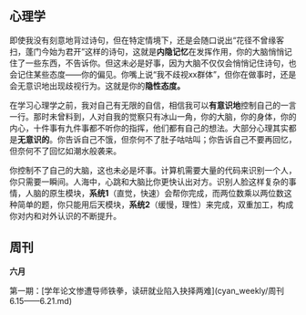 ## 心理学

即使我没有刻意地背过诗句，但在特定情境下，还是会随口说出“花径不曾缘客扫，蓬门今始为君开”这样的诗句，这就是**内隐记忆**在发挥作用，你的大脑悄悄记住了一些东西，不告诉你。但这未必是好事，因为大脑不仅仅会悄悄记住诗句，也会记住某些态度——你的偏见。你嘴上说“我不歧视xx群体”，但你在做事时，还是会无意识地出现歧视行为。这就是你的**隐性态度。**

在学习心理学之前，我对自己有无限的自信，相信我可以**有意识地**控制自己的一言一行。那时未曾料到，人对自我的觉察只有冰山一角，你的大脑，你的身体，你的内心，十件事有九件事都不听你的指挥，他们都有自己的想法。大部分心理其实都是**无意识的**。你告诉自己不饿，但奈何不了肚子咕咕叫；你告诉自己不要再回忆，但奈何不了回忆如潮水般袭来。

你控制不了自己的大脑，这也未必是坏事。计算机需要大量的代码来识别一个人，你只需要一瞬间。人海中，心跳和大脑比你更快认出对方。识别人脸这样复杂的事情，人脑的原生模块，**系统1**（直觉，快速）会帮你完成，而两位数乘以两位数这种简单的题，你只能用后天模块，**系统2**（缓慢，理性）来完成，双重加工，构成你对内和对外认识的不断提升。

## 周刊

**六月**

第一期：[学年论文惨遭导师铁拳，读研就业陷入抉择两难](cyan_weekly/周刊 6.15——6.21.md)
